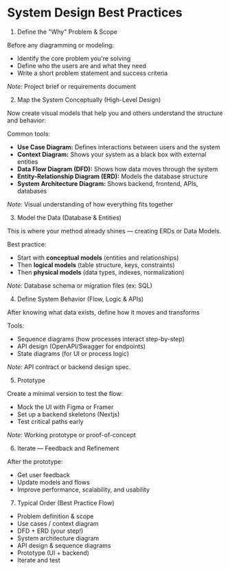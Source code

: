 # System Design Best Practices

1. Define the "Why" Problem & Scope

Before any diagramming or modeling:

- Identify the core problem you're solving
- Define who the users are and what they need
- Write a short problem statement and success criteria

*Note:* Project brief or requirements document

2. Map the System Conceptually (High-Level Design)

Now create visual models that help you and others understand the structure and behavior:

Common tools:

- **Use Case Diagram:** Defines interactions between users and the system
- **Context Diagram:** Shows your system as a black box with external entities
- **Data Flow Diagram (DFD):** Shows how data moves through the system
- **Entity-Relationship Diagram (ERD):** Models the database structure
- **System Architecture Diagram:** Shows backend, frontend, APIs, databases

*Note:* Visual understanding of how everything fits together

3. Model the Data (Database & Entities)

This is where your method already shines — creating ERDs or Data Models.

Best practice:

- Start with **conceptual models** (entities and relationships)
- Then **logical models** (table structure, keys, constraints)
- Then **physical models** (data types, indexes, normalization)

*Note:* Database schema or migration files (ex: SQL)

4. Define System Behavior (Flow, Logic & APIs)

After knowing what data exists, define how it moves and transforms

Tools:

- Sequence diagrams (how processes interact step-by-step)
- API design (OpenAPI/Swagger for endpoints)
- State diagrams (for UI or process logic)

*Note:* API contract or backend design spec.

5. Prototype

Create a minimal version to test the flow:

- Mock the UI with Figma or Framer
- Set up a backend skeletons (Nextjs)
- Test critical paths early

*Note:* Working prototype or proof-of-concept

6. Iterate — Feedback and Refinement

After the prototype:

- Get user feedback
- Update models and flows
- Improve performance, scalability, and usability

7. Typical Order (Best Practice Flow)

- Problem definition & scope
- Use cases / context diagram
- DFD + ERD (your step!)
- System architecture diagram
- API design & sequence diagrams
- Prototype (UI + backend)
- Iterate and test
